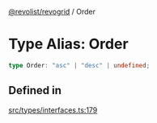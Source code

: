 [@revolist/revogrid](README.md) / Order

# Type Alias: Order

```ts
type Order: "asc" | "desc" | undefined;
```

## Defined in

[src/types/interfaces.ts:179](https://github.com/revolist/revogrid/blob/786bfc578aeb724125d022c69d878eb830c54a23/src/types/interfaces.ts#L179)
